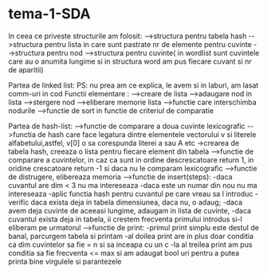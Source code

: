 # tema-1-SDA


In ceea ce priveste structurile am folosit:
-->structura pentru tabela hash
-->structura pentru lista in care sunt pastrate nr de elemente pentru cuvinte
-->structura pentru nod
-->structura pentru cuvinte( in wordlist sunt cuvintele care au o anumita
 lungime si in structura word am pus fiecare cuvant si nr de aparitii)

Partea de linked list:
PS: nu prea am ce explica, le avem si in laburi, am lasat comm-uri in cod
Functii elementare :
-->creare de lista
-->adaugare nod in lista
-->stergere nod
-->eliberare memorie lista
-->functie care interschimba nodurile
-->functie de sort in functie de criteriul de comparatie

Partea de hash-list:
-->functie de comparare a doua cuvinte lexicografic
-->functia de hash care face legatura dintre elementele vectorului v si 
literele alfabetului,astfel, v[0] o sa corespunda literei a sau A etc
->crearea de tabela hash, creeaza o lista pentru fiecare element din tabela
-->functie de comparare a cuvintelor, in caz ca sunt in ordine descrescatoare
 return 1, in oridine crescatoare return -1 si daca nu le comparam lexicografic
-->functie de distrugere, elibereaza memoria
-->functie de insert(steps):
-daca cuvantul are dim < 3 nu ma intereseaza
-daca este un numar din nou nu ma intereseaza
-aplic functia hash pentru cuvantul pe care vreau sa l introduc
-verific daca exista deja in tabela dimensiunea, daca nu, o adaug;
-daca avem deja cuvinte de aceeasi lungime, adaugam in lista de cuvinte,
-daca cuvantul exista deja in tabela, ii crestem frecventa primului introdus 
 si-l eliberam pe urmatorul
-->functie de print:
-primul print simplu este destul de banal, parcurgem tabela si printam
-al doilea print are in plus doar conditia ca dim cuvintelor sa fie = n 
si sa inceapa cu un c
-la al treilea print am pus conditia sa fie frecventa <= max 
si am adaugat bool uri pentru a putea printa bine virgulele si parantezele
